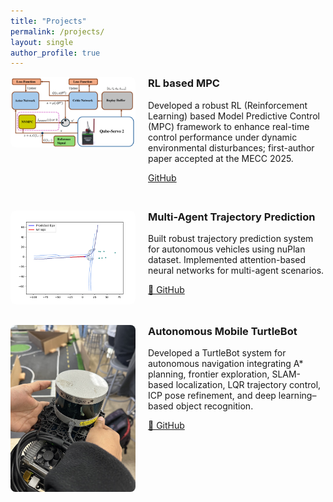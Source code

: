 ```yaml
---
title: "Projects"
permalink: /projects/
layout: single
author_profile: true
---
```


  <div style="display: flex; align-items: flex-start; margin-bottom: 30px; gap: 20px;">
    <div style="flex: 0 0 200px;">
      <img src="/assets/projects/RLMPCDiagram.pdf" alt="Project 1" style="width: 100%; border-radius: 8px;">
    </div>
    <div style="flex: 1;">
      <h3 style="margin-top: 0;"><strong>RL based MPC</strong></h3>
      <p>Developed a robust RL (Reinforcement Learning) based Model Predictive Control (MPC) framework to enhance real-time control performance under dynamic environmental disturbances; first-author paper accepted at the MECC 2025.</p>
      <p>
        <a href="https://github.com/LyingMoon/rlmpc" style="margin-right: 15px;">GitHub</a>
      </p>
    </div>
  </div>

  <div style="display: flex; align-items: flex-start; margin-bottom: 30px; gap: 20px;">
    <div style="flex: 0 0 200px;">
      <img src="/assets/projects/trajpred.png" alt="Project 2" style="width: 100%; border-radius: 8px;">
    </div>
    <div style="flex: 1;">
      <h3 style="margin-top: 0;"><strong>Multi-Agent Trajectory Prediction</strong></h3>
      <p>Built robust trajectory prediction system for autonomous vehicles using nuPlan dataset. Implemented attention-based neural networks for multi-agent scenarios.</p>
      <p>
        <a href="https://github.com/LyingMoon/trajpred" style="margin-right: 15px;">📁 GitHub</a>
      </p>
    </div>
  </div>

  <div style="display: flex; align-items: flex-start; margin-bottom: 30px; gap: 20px;">
    <div style="flex: 0 0 200px;">
      <img src="/assets/projects/AVRobot.jpg" alt="Project 3" style="width: 100%; border-radius: 8px;">
    </div>
    <div style="flex: 1;">
      <h3 style="margin-top: 0;"><strong>Autonomous Mobile TurtleBot</strong></h3>
      <p>Developed a TurtleBot system for autonomous navigation integrating A* planning, frontier exploration, SLAM-based localization, LQR trajectory control, ICP pose refinement, and deep learning–based object recognition.</p>
      <p>
        <a href="https://github.com/LyingMoon/turtlebot_ws" style="margin-right: 15px;">📁 GitHub</a>
      </p>
    </div>
  </div>